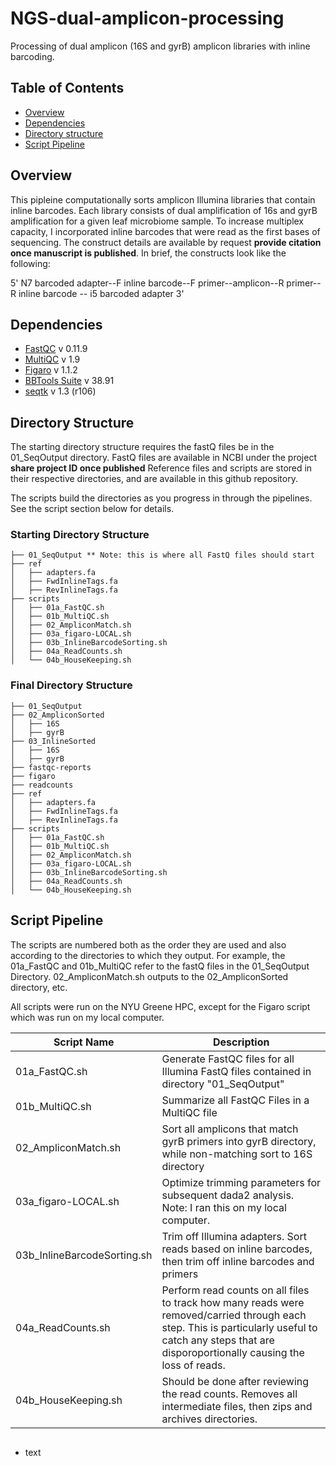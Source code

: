 # NGS-dual-amplicon-processing
Processing of dual amplicon (16S and gyrB) amplicon libraries with inline barcoding.


## Table of Contents
+ [Overview](https://github.com/hlwhitehurst/NGS-dual-amplicon-processing/blob/main/README.md#overview)
+ [Dependencies](https://github.com/hlwhitehurst/NGS-dual-amplicon-processing/blob/main/README.md#dependencies)
+ [Directory structure](https://github.com/hlwhitehurst/NGS-dual-amplicon-processing/blob/main/README.md#directory-structure)
+ [Script Pipeline](https://github.com/hlwhitehurst/NGS-dual-amplicon-processing/blob/main/README.md#script-pipeline)


## Overview
This pipleine computationally sorts amplicon Illumina libraries that contain inline barcodes. Each library consists of dual amplification of 16s and gyrB amplification for a given leaf microbiome sample. To increase multiplex capacity, I incorporated inline barcodes that were read as the first bases of sequencing. The construct details are available by request **provide citation once manuscript is published**. In brief, the constructs look like the following:

5' N7 barcoded adapter--F inline barcode--F primer--amplicon--R primer--R inline barcode -- i5 barcoded adapter 3'


## Dependencies 
+ [FastQC](https://www.bioinformatics.babraham.ac.uk/projects/fastqc/) v 0.11.9
+ [MultiQC](https://multiqc.info/) v 1.9
+ [Figaro](https://github.com/Zymo-Research/figaro) v 1.1.2
+ [BBTools Suite](https://jgi.doe.gov/data-and-tools/software-tools/bbtools/) v 38.91
+ [seqtk](https://github.com/lh3/seqtk.git) v 1.3 (r106)


## Directory Structure
The starting directory structure requires the fastQ files be in the 01_SeqOutput directory. FastQ files are available in NCBI under the project **share project ID once published** Reference files and scripts are stored in their respective directories, and are available in this github repository. 

The scripts build the directories as you progress in through the pipelines. See the script section below for details.


### Starting Directory Structure
```
├── 01_SeqOutput ** Note: this is where all FastQ files should start
├── ref
│   ├── adapters.fa
│   ├── FwdInlineTags.fa
│   ├── RevInlineTags.fa
├── scripts
│   ├── 01a_FastQC.sh
│   ├── 01b_MultiQC.sh
│   ├── 02_AmpliconMatch.sh
│   ├── 03a_figaro-LOCAL.sh
│   ├── 03b_InlineBarcodeSorting.sh
│   ├── 04a_ReadCounts.sh
│   └── 04b_HouseKeeping.sh
```
### Final Directory Structure
```
├── 01_SeqOutput 
├── 02_AmpliconSorted 
│   ├── 16S
│   ├── gyrB
├── 03_InlineSorted
│   ├── 16S 
│   ├── gyrB
├── fastqc-reports
├── figaro
├── readcounts
├── ref
│   ├── adapters.fa
│   ├── FwdInlineTags.fa
│   ├── RevInlineTags.fa
├── scripts
│   ├── 01a_FastQC.sh
│   ├── 01b_MultiQC.sh
│   ├── 02_AmpliconMatch.sh
│   ├── 03a_figaro-LOCAL.sh
│   ├── 03b_InlineBarcodeSorting.sh
│   ├── 04a_ReadCounts.sh
│   └── 04b_HouseKeeping.sh
```


## Script Pipeline

The scripts are numbered both as the order they are used and also according to the directories to which they output. For example, the 01a_FastQC and 01b_MultiQC refer to the fastQ files in the 01_SeqOutput Directory. 02_AmpliconMatch.sh outputs to the 02_AmpliconSorted directory, etc.

All scripts were run on the NYU Greene HPC, except for the Figaro script which was run on my local computer. 

| Script Name | Description| 
| -------------| ------------| 
| 01a_FastQC.sh | Generate FastQC files for all Illumina FastQ files contained in directory "01_SeqOutput" |
| 01b_MultiQC.sh | Summarize all FastQC Files in a MultiQC file |
| 02_AmpliconMatch.sh | Sort all amplicons that match gyrB primers into gyrB directory, while non-matching sort to 16S directory | 
| 03a_figaro-LOCAL.sh | Optimize trimming parameters for subsequent dada2 analysis. Note: I ran this on my local computer.|
| 03b_InlineBarcodeSorting.sh | Trim off Illumina adapters. Sort reads based on inline barcodes, then trim off inline barcodes and primers|
| 04a_ReadCounts.sh | Perform read counts on all files to track how many reads were removed/carried through each step. This is particularly useful to catch any steps that are disporoportionally causing the loss of reads. |
| 04b_HouseKeeping.sh | Should be done after reviewing the read counts. Removes all intermediate files, then zips and archives directories. | 


<svg width="100" height="100" xmlns="http://www.w3.org/2000/svg">
<foreignObject width="100" height="100">
    <div xmlns="http://www.w3.org/1999/xhtml">
        <ul>
            <li>text</li>
        </ul>
        <!-- Other embed HTML element/text into SVG -->
    </div>
</foreignObject>
</svg>
